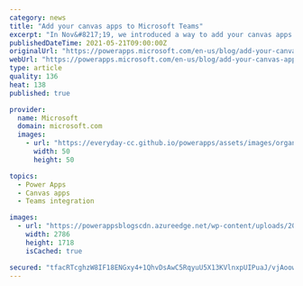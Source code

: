 ```yaml
---
category: news
title: "Add your canvas apps to Microsoft Teams"
excerpt: "In Nov&#8217;19, we introduced a way to add your canvas apps to Microsoft Teams. Since we added this capability, we&#8217;ve seen several of you take advantage of it to bring personal productivity apps to Teams. Starting this week, we&#8217;re simplifying this experience further by eliminating the need"
publishedDateTime: 2021-05-21T09:00:00Z
originalUrl: "https://powerapps.microsoft.com/en-us/blog/add-your-canvas-apps-to-microsoft-teams/"
webUrl: "https://powerapps.microsoft.com/en-us/blog/add-your-canvas-apps-to-microsoft-teams/"
type: article
quality: 136
heat: 138
published: true

provider:
  name: Microsoft
  domain: microsoft.com
  images:
    - url: "https://everyday-cc.github.io/powerapps/assets/images/organizations/microsoft.com-50x50.jpg"
      width: 50
      height: 50

topics:
  - Power Apps
  - Canvas apps
  - Teams integration

images:
  - url: "https://powerappsblogscdn.azureedge.net/wp-content/uploads/2021/05/side-panel.png"
    width: 2786
    height: 1718
    isCached: true

secured: "tfacRTcghzW8IF18ENGxy4+1QhvDsAwC5RqyuU5X13KVlnxpUIPuaJ/vjAoowGeQVPXEM0u1XZVGpj2sfzE6hi9lLorPH/XgvQewMixt6VB07nER2tGQ47oiwVj/W4r1IGpcos929+6PsQp2XSn3ltMaNYBgTVoLOTP27hlVmiWpwwIx51x1Vr5GznSrq+MZUSEovk9EZ5k+JkXINiqUr57xoUnLUrNY+y3/1JGR9vNsPUwIgz1nVV+SXzm/u3PCTs11p09DH3uyCAcrNwn1lJPWTiH2S4cKOpNWqWZdQ1BrP6dkgNiYxeGlWHCEyynccbUHO6TboQbvEYZaPGM6m741bdaTdB57nyexNyT/APs=;D4/Poa4BoeBLutpRH4XtFQ=="
---
```


